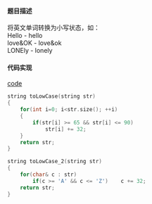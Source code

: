 #### 题目描述
将英文单词转换为小写状态，如：  
Hello - hello  
love&OK - love&ok  
LONEly - lonely  

#### 代码实现

[code](/String/to_low_case.cpp)

```cpp
string toLowCase(string str)
{
	for(int i=0; i<str.size(); ++i)
	{
		if(str[i] >= 65 && str[i] <= 90)
			str[i] += 32;
	}
	return str;
}

string toLowCase_2(string str)
{
	for(char& c : str)
		if(c >= 'A' && c <= 'Z')	c += 32;
	return str;
}
```